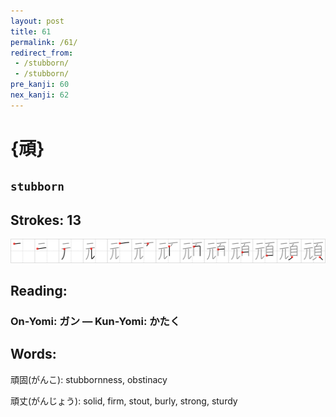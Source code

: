 ```yaml
---
layout: post
title: 61
permalink: /61/
redirect_from:
 - /stubborn/
 - /stubborn/
pre_kanji: 60
nex_kanji: 62
---
```


# {頑}

## `stubborn`

## Strokes: 13

<div class="stroke"><img src="../images/E9A091.png" /></div>

## Reading:

### On-Yomi: ガン &mdash; Kun-Yomi: かたく

## Words:

頑固(がんこ): stubbornness, obstinacy

頑丈(がんじょう): solid, firm, stout, burly, strong, sturdy
